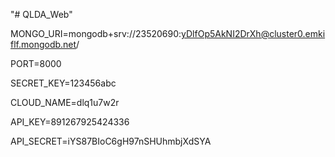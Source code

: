 "# QLDA_Web" 

MONGO_URI=mongodb+srv://23520690:yDlfOp5AkNI2DrXh@cluster0.emkiflf.mongodb.net/


PORT=8000


SECRET_KEY=123456abc


CLOUD_NAME=dlq1u7w2r


API_KEY=891267925424336


API_SECRET=iYS87BIoC6gH97nSHUhmbjXdSYA
